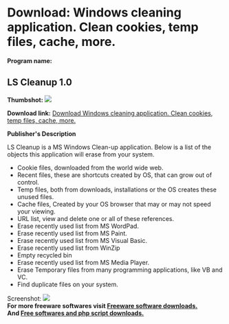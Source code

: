 # Download: Windows cleaning application. Clean cookies, temp files, cache, more.

**Program name:**

## LS Cleanup 1.0

  
**Thumbshot:** ![](http://www.freewarefiles.com/screenshot/lscleanup_md.gif)   
  
**Download link:** [Download Windows cleaning application. Clean cookies, temp files, cache, more.](http://freesoftwares.boysofts.com/LS-Cleanup_program_23815.html)  
  


**Publisher's Description**  
  


LS Cleanup is a MS Windows Clean-up application. Below is a list of the objects this application will erase from your system. 

  * Cookie files, downloaded from the world wide web. 
  * Recent files, these are shortcuts created by OS, that can grow out of control. 
  * Temp files, both from downloads, installations or the OS creates these unused files. 
  * Cache files, Created by your OS browser that may or may not speed your viewing. 
  * URL list, view and delete one or all of these references. 
  * Erase recently used list from MS WordPad. 
  * Erase recently used list from MS Paint. 
  * Erase recently used list from MS Visual Basic. 
  * Erase recently used list from WinZip 
  * Empty recycled bin 
  * Erase recently used list from MS Media Player. 
  * Erase Temporary files from many programming applications, like VB and VC. 
  * Find duplicate files on your system. 

  
  
Screenshot: ![](http://www.freewarefiles.com/screenshot/lscleanup.gif)   
**For more freeware softwares visit [Freeware software downloads.](http://freesoftwares.boysofts.com/)**   
**And [Free softwares and php script downloads.](http://www.boysofts.com/)**
